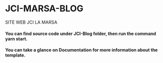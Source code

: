 # JCI-MARSA-BLOG
SITE WEB JCI LA MARSA

#### You can find source code under JCI-Blog folder, then run the command **yarn start**.
#### You can take a glance on Documentation for more information about the template.
